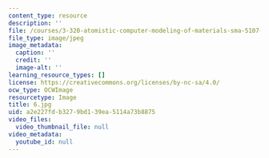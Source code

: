 ```yaml
---
content_type: resource
description: ''
file: /courses/3-320-atomistic-computer-modeling-of-materials-sma-5107-spring-2005/a2e227fdb3279bd139ea5114a73b8875_6.jpg
file_type: image/jpeg
image_metadata:
  caption: ''
  credit: ''
  image-alt: ''
learning_resource_types: []
license: https://creativecommons.org/licenses/by-nc-sa/4.0/
ocw_type: OCWImage
resourcetype: Image
title: 6.jpg
uid: a2e227fd-b327-9bd1-39ea-5114a73b8875
video_files:
  video_thumbnail_file: null
video_metadata:
  youtube_id: null
---
```

